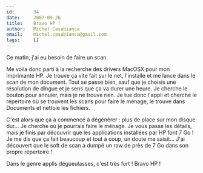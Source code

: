 ```yaml
---
id:       34
date:     2007-09-26
title:    Bravo HP !
author:   Michel Casabianca
email:    michel.casabianca@gmail.com
tags:     []
---
```


Ce matin, j'ai eu besoin de faire un scan.

Me voila donc parti à la recherche des drivers MacOSX pour mon imprimante HP. Je trouve ça vite fait sur le net, l'installe et me lance dans le scan de mon document. Tout se passe bien, sauf que je choisis une résolution de dingue et je sens que ça va durer une heure. Je cherche le bouton pour annuler, mais je ne trouve rien. Je tue donc l'appli et cherche le répertoire où se trouvent les scans pour faire le ménage, le trouve dans Documents et nettoie les fichiers.

C'est alors que ça a commencé à dégénérer : plus de place sur mon disque dur… Je cherche où je pourrais faire le ménage. Je vous passe les détails, mais je finis par découvrir que les applications installées par HP font 7 Go ! Je me dis que ça fait beaucoup et tout à coup, un doute me saisit... J'ai découvert que le soft de scan a dumpé un raw de près de 7 Go dans son propre répertoire !

Dans le genre applis dégueulasses, c'est très fort ! Bravo HP !

